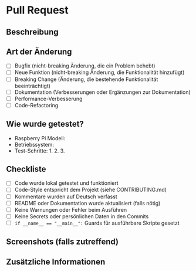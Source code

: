 # Pull Request

## Beschreibung

<!-- Beschreibe deine Änderungen und den Grund dafür -->

## Art der Änderung

<!-- Setze ein [x] bei zutreffenden Optionen -->

- [ ] Bugfix (nicht-breaking Änderung, die ein Problem behebt)
- [ ] Neue Funktion (nicht-breaking Änderung, die Funktionalität hinzufügt)
- [ ] Breaking Change (Änderung, die bestehende Funktionalität beeinträchtigt)
- [ ] Dokumentation (Verbesserungen oder Ergänzungen zur Dokumentation)
- [ ] Performance-Verbesserung
- [ ] Code-Refactoring

## Wie wurde getestet?

<!-- Beschreibe, wie du deine Änderungen getestet hast -->

- Raspberry Pi Modell:
- Betriebssystem:
- Test-Schritte:
  1.
  2.
  3.

## Checkliste

<!-- Setze ein [x] bei erledigten Punkten -->

- [ ] Code wurde lokal getestet und funktioniert
- [ ] Code-Style entspricht dem Projekt (siehe CONTRIBUTING.md)
- [ ] Kommentare wurden auf Deutsch verfasst
- [ ] README oder Dokumentation wurde aktualisiert (falls nötig)
- [ ] Keine Warnungen oder Fehler beim Ausführen
- [ ] Keine Secrets oder persönlichen Daten in den Commits
- [ ] `if __name__ == "__main__":` Guards für ausführbare Skripte gesetzt

## Screenshots (falls zutreffend)

<!-- Füge Screenshots hinzu, wenn UI-Änderungen vorgenommen wurden -->

## Zusätzliche Informationen

<!-- Weitere Kontext-Informationen, bekannte Probleme, etc. -->
